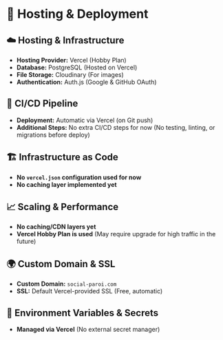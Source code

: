 # 🚀 Hosting & Deployment

## ☁️ Hosting & Infrastructure  
- **Hosting Provider:** Vercel (Hobby Plan)  
- **Database:** PostgreSQL (Hosted on Vercel)  
- **File Storage:** Cloudinary (For images)  
- **Authentication:** Auth.js (Google & GitHub OAuth)  

## 🔄 CI/CD Pipeline  
- **Deployment:** Automatic via Vercel (on Git push)  
- **Additional Steps:** No extra CI/CD steps for now (No testing, linting, or migrations before deploy)  

## 🏗️ Infrastructure as Code  
- **No `vercel.json` configuration used for now**  
- **No caching layer implemented yet**  

## 📈 Scaling & Performance  
- **No caching/CDN layers yet**  
- **Vercel Hobby Plan is used** (May require upgrade for high traffic in the future)  

## 🌍 Custom Domain & SSL  
- **Custom Domain:** `social-paroi.com`  
- **SSL:** Default Vercel-provided SSL (Free, automatic)  

## 🔐 Environment Variables & Secrets  
- **Managed via Vercel** (No external secret manager)  
